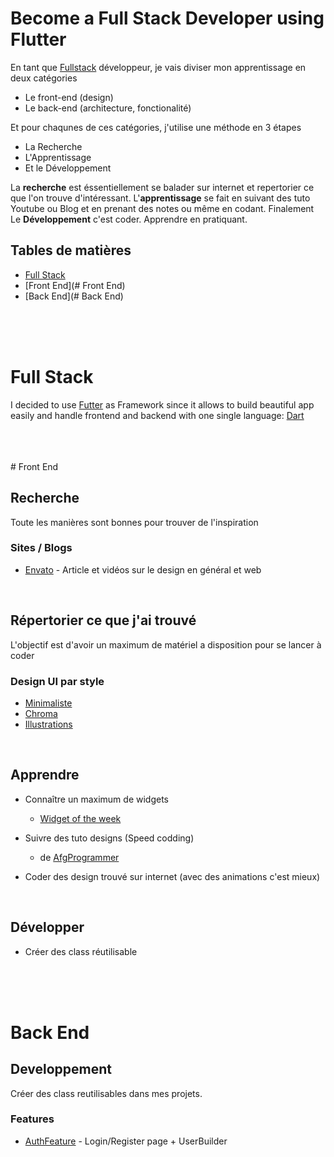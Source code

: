# Become a Full Stack Developer using Flutter

En tant que [Fullstack](https://skillcrush.com/blog/front-end-back-end-full-stack/) développeur, je vais diviser mon apprentissage en deux catégories
- Le front-end (design)
- Le back-end (architecture, fonctionalité)

Et pour chaqunes de ces catégories, j'utilise une méthode en 3 étapes
- La Recherche
- L'Apprentissage
- Et le Développement

La **recherche** est éssentiellement se balader sur internet et repertorier ce que l'on trouve d'intéressant.
L'**apprentissage** se fait en suivant des tuto Youtube ou Blog et en prenant des notes ou même en codant.
Finalement Le **Développement** c'est coder. Apprendre en pratiquant.


## Tables de matières

- [Full Stack](#-full-stack)
- [Front End](# Front End)
- [Back End](# Back End)

<br />
<br />
<br />

# Full Stack

I decided to use [Futter](https://flutter.dev/?gclid=CjwKCAjwjbCDBhAwEiwAiudBy9PorWkelpr4JagzvtPQLohy0BScHpl7o61yS0v77CPj9i4yruxZ8xoC6DAQAvD_BwE&gclsrc=aw.ds) as Framework since it allows to build beautiful app easily and handle frontend and backend with one single language: [Dart](https://dart.dev/)



<br />
<br />
<br />
# Front End

## Recherche

Toute les manières sont bonnes pour trouver de l'inspiration

### Sites / Blogs

- [Envato](https://envato.com/blog/) - Article et vidéos sur le design en général et web


<br />

## Répertorier ce que j'ai trouvé

  L'objectif est d'avoir un maximum de matériel a disposition pour se lancer à coder
  
### Design UI par style

- [Minimaliste](https://www.pinterest.fr/dorvanfavre/ui-minimaliste/)
- [Chroma](https://www.pinterest.fr/dorvanfavre/ui-chroma/)
- [Illustrations](https://www.pinterest.fr/dorvanfavre/ui-illustrations/)


<br />

## Apprendre

- Connaître un maximum de widgets
  - [Widget of the week](https://www.youtube.com/watch?v=b_sQ9bMltGU&list=PLjxrf2q8roU23XGwz3Km7sQZFTdB996iG&ab_channel=Flutter)

- Suivre des tuto designs (Speed codding)
  - de [AfgProgrammer](https://www.youtube.com/channel/UCuXm84E6yWF0dIKmwvwc9sQ)
  
- Coder des design trouvé sur internet (avec des animations c'est mieux)

<br />

## Développer

  - Créer des class réutilisable 


<br />
<br />
<br />

# Back End

## Developpement

Créer des class reutilisables dans mes projets.

### Features

- [AuthFeature](Code/Features/auth_feature) - Login/Register page + UserBuilder


